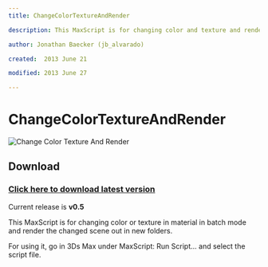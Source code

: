 ```yaml
---
title: ChangeColorTextureAndRender

description: This MaxScript is for changing color and texture and render all in batch

author: Jonathan Baecker (jb_alvarado)

created:  2013 June 21

modified: 2013 June 27

---
```


ChangeColorTextureAndRender
=========


![Change Color Texture And Render](http://www.pixelcrusher.de/files/ChangeColoTextureAndRender.PNG "ChangeColorTextureAndRender")

Download
--------

### [Click here to download latest version](https://github.com/jb-alvarado/ChangeColorTextureAndRender/archive/master.zip)

Current release is **v0.5**


This MaxScript is for changing color or texture in material in batch mode and render the changed scene out in new folders.

For using it, go in 3Ds Max under MaxScript: Run Script... and select the script file.


